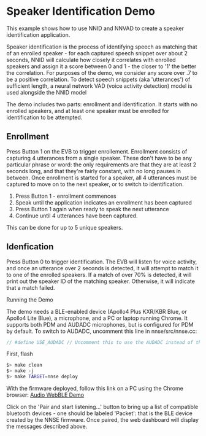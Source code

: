 # Speaker Identification Demo
This example shows how to use NNID and NNVAD to create a speaker identification application.

Speaker identification is the process of identifying speech as matching that of an enrolled speaker - for each captured speech snippet over about 2 seconds, NNID will calculate how closely it correlates with enrolled speakers and assign it a score between 0 and 1 - the closer to '1' the better the correlation. For purposes of the demo, we consider any score over .7 to be a positive correlation. To detect speech snippets (aka 'utterances') of sufficient length, a neural network VAD (voice activity detection) model is used alongside the NNID model

The demo includes two parts: enrollment and identification. It starts with no enrolled speakers, and at least one speaker must be enrolled for identification to be attempted.

## Enrollment
Press Button 1 on the EVB to trigger enrollement. Enrollment consists of capturing 4 utterances from a single speaker. These don't have to be any particular phrase or word: the only requirements are that they are at least 2 seconds long, and that they're fairly constant, with no long pauses in between. Once enrollment is started for a speaker, all 4 utterances must be captured to move on to the next speaker, or to switch to identification.

1. Press Button 1 - enrollment commences
2. Speak until the application indicates an enrollment has been captured
3. Press Button 1 again when ready to speak the next utterance
4. Continue until 4 utterances have been captured.

This can be done for up to 5 unique speakers.

## Idenfication
Press Button 0 to trigger identification. The EVB will listen for voice activity, and once an utterance over 2 seconds is detected, it will attempt to match it to one of the enrolled speakers. If a match of over 70% is detected, it will print out the speaker ID of the matching speaker. Otherwise, it will indicate that a match failed.

Running the Demo

The demo needs a BLE-enabled device (Apollo4 Plus KXR/KBR Blue, or Apollo4 Lite Blue), a microphone, and a PC or laptop running Chrome. It supports both PDM and AUDADC microphones, but is configured for PDM by default. To switch to AUDADC, uncomment this line in nnse/src/nnse.cc:

```c
// #define USE_AUDADC // Uncomment this to use the AUDADC instead of the PDM
``````


First, flash
```bash
$> make clean
$> make -j
$> make TARGET=nnse deploy
```

With the firmware deployed, follow this link on a PC using the Chrome browser: [Audio WebBLE Demo](https://ambiqai.github.io/web-ble-dashboards/nnid/)

Click on the 'Pair and start listening...' button to bring up a list of compatible bluetooth devices - one should be labeled 'Packet': that is the BLE device created by the NNSE firmware. Once paired, the web dashboard will display the messages described above.
